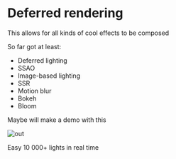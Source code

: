 # Deferred rendering

This allows for all kinds of cool effects to be composed

So far got at least:

- Deferred lighting
- SSAO
- Image-based lighting
- SSR
- Motion blur
- Bokeh
- Bloom

Maybe will make a demo with this

![out](https://github.com/user-attachments/assets/aaf8056e-7e10-4342-a375-9156e8f9d1db)

Easy 10 000+ lights in real time
